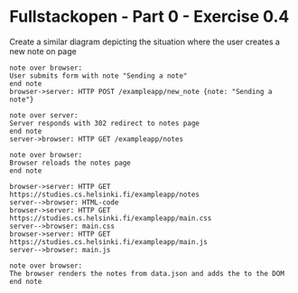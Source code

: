 # Fullstackopen - Part 0 - Exercise 0.4

Create a similar diagram depicting the situation where the user creates a new note on page

```
note over browser:
User submits form with note "Sending a note"
end note
browser->server: HTTP POST /exampleapp/new_note {note: "Sending a note"}

note over server:
Server responds with 302 redirect to notes page
end note
server->browser: HTTP GET /exampleapp/notes

note over browser:
Browser reloads the notes page
end note

browser->server: HTTP GET https://studies.cs.helsinki.fi/exampleapp/notes
server-->browser: HTML-code
browser->server: HTTP GET https://studies.cs.helsinki.fi/exampleapp/main.css
server-->browser: main.css
browser->server: HTTP GET https://studies.cs.helsinki.fi/exampleapp/main.js
server-->browser: main.js

note over browser:
The browser renders the notes from data.json and adds the to the DOM
end note
```
